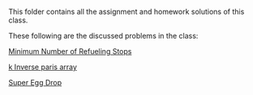 This folder contains all the assignment and homework solutions of this class.

These following are the discussed problems in the class:

[Minimum Number of Refueling Stops](https://leetcode.com/problems/minimum-number-of-refueling-stops/)

[k Inverse paris array](https://leetcode.com/problems/k-inverse-pairs-array/)

[Super Egg Drop](https://leetcode.com/problems/super-egg-drop/)
